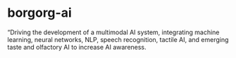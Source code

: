 # borgorg-ai
“Driving the development of a multimodal AI system, integrating machine learning, neural networks, NLP, speech recognition, tactile AI, and emerging taste and olfactory AI to increase AI awareness.
